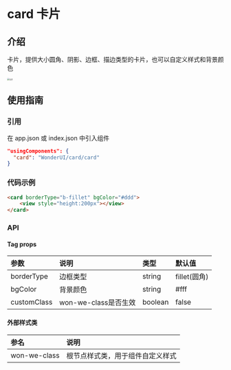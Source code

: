 # card 卡片

## 介绍

卡片，提供大小圆角、阴影、边框、描边类型的卡片，也可以自定义样式和背景颜色

<img src="https://j1.58cdn.com.cn/jinrong/images/ems16279584547053ae9fe534d703.png" style="zoom:30%" alt="卡片">

## 使用指南

### 引用

在 app.json 或 index.json 中引入组件

```json
"usingComponents": {
  "card": "WonderUI/card/card"
}
```

### 代码示例

```html
<card borderType="b-fillet" bgColor="#ddd">
    <view style="height:200px"></view>
</card>
```

### API

#### Tag props

| 参数        | 说明         | 类型   | 默认值       |
| :---------- | :----------- | :----- | :----------- |
| borderType  | 边框类型     | string | fillet(圆角) |
| bgColor     | 背景颜色     | string | #fff         |
| customClass | won-we-class是否生效 | boolean |    false     |

#### 外部样式类
| 参名  | 说明       |
| :---- | :--------- |
| won-we-class | 根节点样式类，用于组件自定义样式 |
